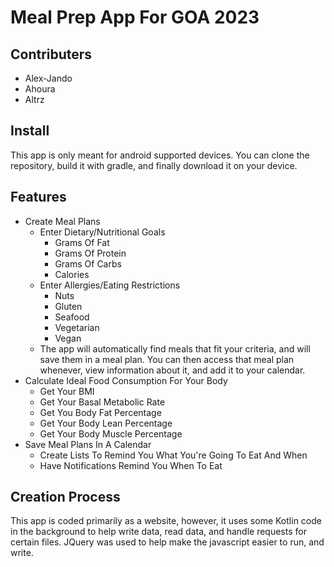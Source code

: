 # Meal Prep App For GOA 2023

## Contributers
- Alex-Jando
- Ahoura
- Altrz

## Install
This app is only meant for android supported devices. You can clone the repository, build it with gradle, and finally download it on your device.

## Features
- Create Meal Plans
	- Enter Dietary/Nutritional Goals
		- Grams Of Fat
		- Grams Of Protein
		- Grams Of Carbs
		- Calories
	- Enter Allergies/Eating Restrictions
		- Nuts
		- Gluten
		- Seafood
		- Vegetarian
		- Vegan
	- The app will automatically find meals that fit your criteria, and will save them in a meal plan. You can then access that meal plan whenever, view information about it, and add it to your calendar.
- Calculate Ideal Food Consumption For Your Body
	- Get Your BMI
	- Get Your Basal Metabolic Rate
	- Get You Body Fat Percentage
	- Get Your Body Lean Percentage
	- Get Your Body Muscle Percentage
- Save Meal Plans In A Calendar
	- Create Lists To Remind You What You're Going To Eat And When
	- Have Notifications Remind You When To Eat
	
## Creation Process
This app is coded primarily as a website, however, it uses some Kotlin code in the background to help write data, read data, and handle requests for certain files.
JQuery was used to help make the javascript easier to run, and write.
